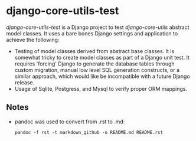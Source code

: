 django-core-utils-test
======================

*django-core-utils-test* is a Django project to test *django-core-utils* abstract model classes. It uses a bare bones Django settings and application to achieve the following:

-   Testing of model classes derived from abstract base classes. It is somewhat tricky to create model classes as part of a Django unit test. It requires 'forcing' Django to generate the database tables through custom migration, manual low level SQL generation constructs, or a similar approach, which would like be incompatible with a future Django release.
-   Usage of Sqlite, Postgress, and Mysql to verify proper ORM mappings.

Notes
-----

-   pandoc was used to convert from .rst to .md:

    `pandoc -f rst -t markdown_github -o README.md README.rst`


